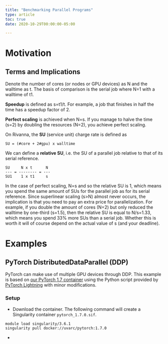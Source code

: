 ```yaml
---
title: "Benchmarking Parallel Programs"
type: article 
toc: true
date: 2020-10-29T00:00:00-05:00

---
```


# Motivation

## Terms and Implications

Denote the number of cores (or nodes or GPU devices) as N and the walltime as t. The basis of comparison is the serial job where N=1 with a walltime of t1.

**Speedup** is defined as s=t1/t. For example, a job that finishes in half the time has a speedup factor of 2.

**Perfect scaling** is achieved when N=s. If you manage to halve the time (s=2) by doubling the resources (N=2), you achieve perfect scaling.

On Rivanna, the **SU** (service unit) charge rate is defined as
```text
SU = (#core + 2#gpu) x walltime
```

We can define a **relative SU**, i.e. the SU of a parallel job relative to that of its serial reference.
```text
SU     N x t      N
--- = -------- = ---
SU1    1 x t1     s
```
In the case of perfect scaling, N=s and so the relative SU is 1, which means you spend the same amount of SUs for the parallel job as for its serial reference. Since superlinear scaling (s>N) almost never occurs, the implication is that you need to pay an extra price for parallelization. For example, if you double the amount of cores (N=2) but only reduced the walltime by one-third (s=1.5), then the relative SU is equal to N/s=1.33, which means you spend 33% more SUs than a serial job. Whether this is worth it will of course depend on the actual value of s (and your deadline).

# Examples

## PyTorch DistributedDataParallel (DDP)

PyTorch can make use of multiple GPU devices through DDP. This example is based on [our PyTorch 1.7 container](https://hub.docker.com/r/uvarc/pytorch) using the Python script provided by [PyTorch Lightning](https://pypi.org/project/pytorch-lightning) with minor modifications.

### Setup

- Download the container. The following command will create a Singularity container `pytorch_1.7.0.sif`.
```
module load singularity/3.6.1
singularity pull docker://uvarc/pytorch:1.7.0
```

- 
